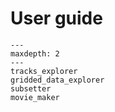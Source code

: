 # User guide

```{toctree}
---
maxdepth: 2
---
tracks_explorer
gridded_data_explorer
subsetter
movie_maker

```